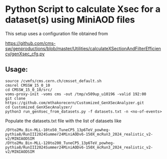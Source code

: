 # Python Script to calculate Xsec for a dataset(s) using MiniAOD files

This setup uses a configuration file obtained from 

https://github.com/cms-sw/genproductions/blob/master/Utilities/calculateXSectionAndFilterEfficiency/genXsec_cfg.py


##  Usage: 
```
source /cvmfs/cms.cern.ch/cmsset_default.sh
cmsrel CMSSW_15_0_10
cd CMSSW_15_0_10/src/
voms-proxy-init -voms cms -out /tmp/x509up_u10196 -valid 192:00
git clone https://github.com/mthakorecern/Customized_GenXSecAnalyzer.git
cd Customized_GenXSecAnalyzer/
python3 run_genXsec_from_datasets.py -f datasets.txt -n <no-of-events>
```

Populate the datasets.txt file with the list of datasets like
```
/DYto2Mu_Bin-MLL-10to50_TuneCP5_13p6TeV_powheg-pythia8/RunIII2024Summer24MiniAODv6-150X_mcRun3_2024_realistic_v2-v2/MINIAODSIM
/DYto2Mu_Bin-MLL-120to200_TuneCP5_13p6TeV_powheg-pythia8/RunIII2024Summer24MiniAODv6-150X_mcRun3_2024_realistic_v2-v2/MINIAODSIM
```

